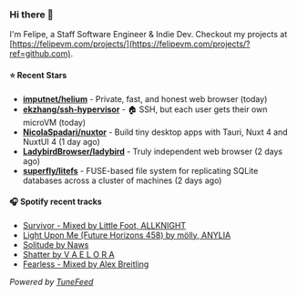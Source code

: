 ### Hi there 👋

I'm Felipe, a Staff Software Engineer & Indie Dev. Checkout my projects at [https://felipevm.com/projects/](https://felipevm.com/projects/?ref=github.com).

#### ⭐ Recent Stars
- **[imputnet/helium](https://github.com/imputnet/helium)** - Private, fast, and honest web browser (today)
- **[ekzhang/ssh-hypervisor](https://github.com/ekzhang/ssh-hypervisor)** - 🏠 SSH, but each user gets their own microVM (today)
- **[NicolaSpadari/nuxtor](https://github.com/NicolaSpadari/nuxtor)** - Build tiny desktop apps with Tauri, Nuxt 4 and NuxtUI 4 (1 day ago)
- **[LadybirdBrowser/ladybird](https://github.com/LadybirdBrowser/ladybird)** - Truly independent web browser (2 days ago)
- **[superfly/litefs](https://github.com/superfly/litefs)** - FUSE-based file system for replicating SQLite databases across a cluster of machines (2 days ago)

#### 🎧 Spotify recent tracks
- [Survivor - Mixed by Little Foot, ALLKNIGHT](https://open.spotify.com/track/4aDlmjRltwNvfezMof0mLT)
- [Light Upon Me (Future Horizons 458) by mölly, ANYLIA](https://open.spotify.com/track/50s8mU7bjJ9ue2Pb2sVz0d)
- [Solitude by Naws](https://open.spotify.com/track/0Sb18ey0LU9n4DS5mliToi)
- [Shatter by V A E L O R A](https://open.spotify.com/track/4fsgZIg8oizrMbPaLTTEUt)
- [Fearless - Mixed by Alex Breitling](https://open.spotify.com/track/5VX1cQHudaTDaGDxfxpCHG)

_Powered by [TuneFeed](https://tunefeed.app?ref=github.com)_
